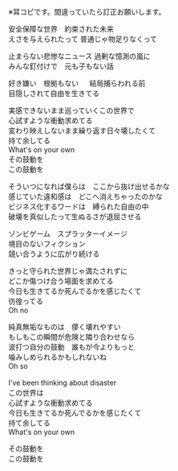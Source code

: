 ※耳コピです。間違っていたら訂正お願いします。  
 
安全保障な世界　約束された未来  
えさを与えられたって 普通じゃ物足りなくって  

止まらない悲惨なニュース 過剰な憶測の嵐に  
みんな釘付けで　元も子もない話  

好き嫌い　根拠もない   　
結局捕らわれる前  
目隠しされて自由を生きてる  

実感できないまま巡っていくこの世界で  
心試すような衝動求めてる  
変わり映えしないまま繰り返す日々壊したくて  
持て余してる　  
What's on your own  
その鼓動を　  
この鼓動を   

そういつになれば僕らは　ここから抜け出せるかな  
感じていた違和感は　どこへ消えちゃったのかな  
ビジネス化するワードは　縛られた自由の中  
破壊を真似したって生ぬるさが退屈させる  

ゾンビゲーム　スプラッターイメージ  
境目のないフィクション  
競い合うように広がり続ける  

きっと守られた世界じゃ満たされずに  
どこか傷つけ合う場面を求めてる  
今日も生きてるか死んでるかを感じたくて  
彷徨ってる  
Oh no  

純真無垢なものは　儚く壊れやすい  
もしもこの瞬間が危険と隣り合わせなら  
波打つ自分の鼓動　誰もが今よりもっと  
噛みしめられるかもしれないね  
Oh so  

I've been thinking about disaster　  
この世界は   
心試すような衝動求めてる  
今日も生きてるか死んでるかを感じたくて  
持て余してる  
What's on your own  
  
その鼓動を   
この鼓動を  
